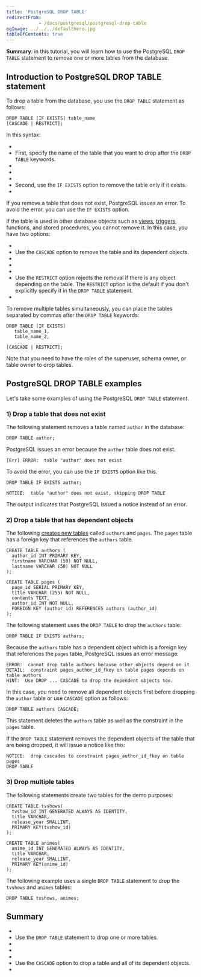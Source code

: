 ```yaml
---
title: 'PostgreSQL DROP TABLE'
redirectFrom: 
            - /docs/postgresql/postgresql-drop-table
ogImage: ../../../defaultHero.jpg
tableOfContents: true
---
```



**Summary**: in this tutorial, you will learn how to use the PostgreSQL `DROP TABLE` statement to remove one or more tables from the database.





## Introduction to PostgreSQL DROP TABLE statement





To drop a table from the database, you use the `DROP TABLE` statement as follows:





```
DROP TABLE [IF EXISTS] table_name
[CASCADE | RESTRICT];
```





In this syntax:





- 
- First, specify the name of the table that you want to drop after the `DROP TABLE` keywords.
- 
-
- 
- Second, use the `IF EXISTS` option to remove the table only if it exists.
- 





If you remove a table that does not exist, PostgreSQL issues an error. To avoid the error, you can use the `IF EXISTS` option.





If the table is used in other database objects such as [views](https://www.postgresqltutorial.com/postgresql-views/), [triggers](https://www.postgresqltutorial.com/postgresql-triggers/enable-triggers/), functions, and stored procedures, you cannot remove it. In this case, you have two options:





- 
- Use the `CASCADE` option to remove the table and its dependent objects.
- 
-
- 
- Use the `RESTRICT` option rejects the removal if there is any object depending on the table. The `RESTRICT` option is the default if you don't explicitly specify it in the `DROP TABLE` statement.
- 





To remove multiple tables simultaneously, you can place the tables separated by commas after the `DROP TABLE` keywords:





```
DROP TABLE [IF EXISTS]
   table_name_1,
   table_name_2,
   ...
[CASCADE | RESTRICT];
```





Note that you need to have the roles of the superuser, schema owner, or table owner to drop tables.





## PostgreSQL DROP TABLE examples





Let's take some examples of using the PostgreSQL `DROP TABLE` statement.





### 1) Drop a table that does not exist





The following statement removes a table named `author` in the database:





```
DROP TABLE author;
```





PostgreSQL issues an error because the `author` table does not exist.





```
[Err] ERROR:  table "author" does not exist
```





To avoid the error, you can use the `IF EXISTS` option like this.





```
DROP TABLE IF EXISTS author;
```





```
NOTICE:  table "author" does not exist, skipping DROP TABLE
```





The output indicates that PostgreSQL issued a notice instead of an error.





### 2) Drop a table that has dependent objects





The following [creates new tables](/docs/postgresql/postgresql-create-table "PostgreSQL CREATE TABLE") called `authors` and `pages`. The `pages` table has a foreign key that references the `authors` table.





```
CREATE TABLE authors (
  author_id INT PRIMARY KEY,
  firstname VARCHAR (50) NOT NULL,
  lastname VARCHAR (50) NOT NULL
);

CREATE TABLE pages (
  page_id SERIAL PRIMARY KEY,
  title VARCHAR (255) NOT NULL,
  contents TEXT,
  author_id INT NOT NULL,
  FOREIGN KEY (author_id) REFERENCES authors (author_id)
);
```





The following statement uses the `DROP TABLE` to drop the `authors` table:





```
DROP TABLE IF EXISTS authors;
```





Because the `authors` table has a dependent object which is a foreign key that references the `pages` table, PostgreSQL issues an error message:





```
ERROR:  cannot drop table authors because other objects depend on it
DETAIL:  constraint pages_author_id_fkey on table pages depends on table authors
HINT:  Use DROP ... CASCADE to drop the dependent objects too.
```





In this case, you need to remove all dependent objects first before dropping the `author` table or use `CASCADE` option as follows:





```
DROP TABLE authors CASCADE;
```





This statement deletes the `authors` table as well as the constraint in the `pages` table.





If the `DROP TABLE` statement removes the dependent objects of the table that are being dropped, it will issue a notice like this:





```
NOTICE:  drop cascades to constraint pages_author_id_fkey on table pages
DROP TABLE
```





### 3) Drop multiple tables





The following statements create two tables for the demo purposes:





```
CREATE TABLE tvshows(
  tvshow_id INT GENERATED ALWAYS AS IDENTITY,
  title VARCHAR,
  release_year SMALLINT,
  PRIMARY KEY(tvshow_id)
);

CREATE TABLE animes(
  anime_id INT GENERATED ALWAYS AS IDENTITY,
  title VARCHAR,
  release_year SMALLINT,
  PRIMARY KEY(anime_id)
);
```





The following example uses a single `DROP TABLE` statement to drop the `tvshows` and `animes` tables:





```
DROP TABLE tvshows, animes;
```





## Summary





- 
- Use the `DROP TABLE` statement to drop one or more tables.
- 
-
- 
- Use the `CASCADE` option to drop a table and all of its dependent objects.
- 


